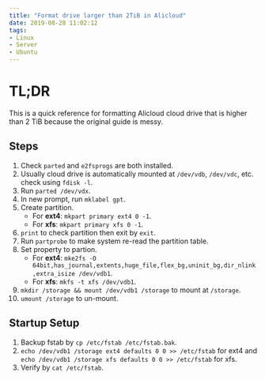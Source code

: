 ```yaml
---
title: "Format drive larger than 2TiB in Alicloud"
date: 2019-08-28 11:02:12
tags:
- Linux
- Server
- Ubuntu
---
```

# TL;DR

This is a quick reference for formatting Alicloud cloud drive that is higher than 2 TiB because the original guide is messy.

## Steps

1. Check `parted` and `e2fsprogs` are both installed.
2. Usually cloud drive is automatically mounted at `/dev/vdb`, `/dev/vdc`, etc. check using `fdisk -l`.
3. Run `parted /dev/vdx`.
4. In new prompt, run `mklabel gpt`.
5. Create partition.
   - For **ext4**: `mkpart primary ext4 0 -1`.
   - For **xfs**: `mkpart primary xfs 0 -1`.
6. `print` to check partition then exit by `exit`.
7. Run `partprobe` to make system re-read the partition table.
8. Set property to partion.
   - For **ext4**: `mke2fs -O 64bit,has_journal,extents,huge_file,flex_bg,uninit_bg,dir_nlink,extra_isize /dev/vdb1`.
   - For **xfs**: `mkfs -t xfs /dev/vdb1`.
9.  `mkdir /storage && mount /dev/vdb1 /storage` to mount at `/storage`.
10. `umount /storage` to un-mount.

## Startup Setup

1. Backup fstab by `cp /etc/fstab /etc/fstab.bak`.
2. `echo /dev/vdb1 /storage ext4 defaults 0 0 >> /etc/fstab` for ext4 and `echo /dev/vdb1 /storage xfs defaults 0 0 >> /etc/fstab` for xfs.
3. Verify by `cat /etc/fstab`.